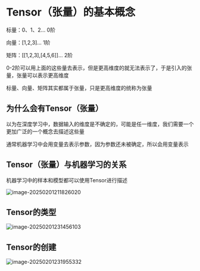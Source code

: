 # Tensor（张量）的基本概念

标量：0、1、2... 0阶

向量：[1,2,3]... 1阶

矩阵：[[1,2,3],[4,5,6]]... 2阶

0-2阶可以用上面的这些量去表示，但是更高维度的就无法表示了，于是引入的张量，张量可以表示更高维度

标量、向量、矩阵其实都属于张量，只是更高维度的统称为张量

## 为什么会有Tensor（张量）

以为在深度学习中，数据输入的维度是不确定的，可能是任一维度，我们需要一个更加广泛的一个概念去描述这些量

通常机器学习中会用变量去表示参数，因为参数还未被确定，所以会用变量表示

## Tensor（张量）与机器学习的关系

机器学习中的样本和模型都可以使用Tensor进行描述

![image-20250201211826020](C:/Users/82635/AppData/Roaming/Typora/typora-user-images/image-20250201211826020.png)

## Tensor的类型

![image-20250201231456103](https://pic.hibugs.net/NGBTEAM/image-20250201231456103.png)

## Tensor的创建

![image-20250201231955332](https://pic.hibugs.net/NGBTEAM/image-20250201231955332.png)